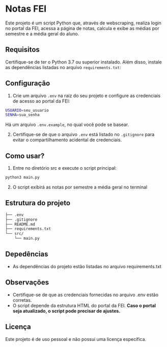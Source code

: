 # Notas FEI

Este projeto é um script Python que, através de webscraping, realiza login no portal da FEI, acessa a página de notas, calcula e exibe as médias por semestre e a média geral do aluno.

## Requisitos

Certifique-se de ter o Python 3.7 ou superior instalado. Além disso, instale as dependências listadas no arquivo `requirements.txt`:

## Configuração

1. Crie um arquivo `.env` na raiz do seu projeto e configure as credenciais de acesso ao portal da FEI:

```bash
USUARIO=seu_usuario
SENHA=sua_senha
```

Há um arquivo `.env.example`, no qual você pode se basear.

2. Certifique-se de que o arquivo ```.env``` está listado no ```.gitignore``` para evitar o compartilhamento acidental de credenciais.

## Como usar?

1. Entre no diretório src e execute o script principal:

```bash
python3 main.py
```

2. O script exibirá as notas por semestre a média geral no terminal

## Estrutura do projeto

```bash
├── .env                
├── .gitignore         
├── README.md         
├── requirements.txt
└── src/
    └── main.py
```

## Depedências

- As dependências do projeto estão listadas no arquivo requirements.txt

## Observações

- Certifique-se de que as credenciais fornecidas no arquivo .env estão corretas.
- O script depende da estrutura HTML do portal da FEI. **Caso o portal seja atualizado, o script pode precisar de ajustes.**

## Licença
Este projeto é de uso pessoal e não possui uma licença específica.

